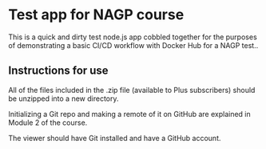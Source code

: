 # Test app for NAGP course

This is a quick and dirty test node.js app cobbled together for the purposes of demonstrating a basic CI/CD workflow with Docker Hub for a NAGP test..

## Instructions for use

All of the files included in the .zip file (available to Plus subscribers) should be unzipped into a new directory.

Initializing a Git repo and making a remote of it on GitHub are explained in Module 2 of the course.

The viewer should have Git installed and have a GitHub account.
